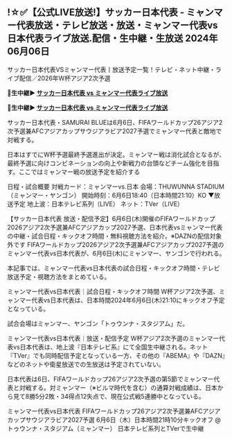 <h2>!☆✅【公式LIVE放送!】サッカー日本代表 - ミャンマー代表放送・テレビ放送・放送・ミャンマー代表vs日本代表ライブ放送.配信・生中継・生放送 2024年06月06日</h2>

サッカー日本代表VSミャンマー代表丨放送予定一覧！テレビ・ネット中継・ライブ配信／2026年W杯アジア2次予選

<strong> 🔴生中継▶ <a href="https://onlinestreamshd.com/japan-vs-myanmar/" rel="nofollow"> サッカー日本代表 vs ミャンマー代表ライブ放送 </a> </strong>

<strong> 🔴生中継▶ <a href="https://onlinestreamshd.com/japan-vs-myanmar/" rel="nofollow"> サッカー日本代表 vs ミャンマー代表ライブ放送 </a> </strong>

サッカー日本代表・SAMURAI BLUEは6月6日、FIFAワールドカップ26アジア2次予選兼AFCアジアカップサウジアラビア2027予選でミャンマー代表と敵地で対戦する。

日本はすでにW杯予選最終予選進出が決定。ミャンマー戦は消化試合となるが、最終予選に向けコンビネーションの向上や新戦力の台頭などチーム強化を目指す。ここではミャンマー戦の放送予定を紹介する

日程・試合概要
対戦カード：ミャンマーvs.日本
会場：THUWUNNA STADIUM（ミャンマー・ヤンゴン）
開始時刻：6月6日18:40（日本時間21:10）KO
▼放送予定
地上波：日本テレビ系列（LIVE）
ネット：TVer（LIVE）

【サッカー日本代表 放送・配信予定】6月6日(木)開催のFIFAワールドカップ2026アジア2次予選兼AFCアジアカップ2027予選、日本代表vsミャンマー代表の中継・試合日程・キックオフ時間・無料視聴方法を紹介。※DAZNの配信対象外です
FIFAワールドカップ2026アジア2次予選兼AFCアジアカップ2027予選のミャンマー代表vs日本代表が、6月6日(木)にミャンマー、ヤンゴンで行われる。

本記事では、ミャンマー代表vs日本代表の試合日程・キックオフ時間・テレビ放送予定・視聴方法をまとめている。

ミャンマー代表vs日本代表｜試合日程・キックオフ時間
W杯アジア2次予選、ミャンマー代表vs日本代表は、日本時間2024年6月6日(木)21:10にキックオフ予定となっている。

試合会場はミャンマー、ヤンゴン「トゥウンナ・スタジアム」だ。

ミャンマー代表vs日本代表｜放送・配信予定
W杯アジア2次予選のミャンマー代表vs日本代表は、地上波『日本テレビ系』にて全国生中継される。ネット『TVer』でも同時配信予定となっている一方、その他の『ABEMA』や『DAZN』などのネットや衛星放送での生放送は予定されていない。

日本代表は6日、FIFAワールドカップ26アジア2次予選の第5節でミャンマー代表と対戦する。対ミャンマー（※ビルマ時代を含む）の通算対戦成績は、日本から見て8勝5分2敗・34得点12失点で、現在公式戦5連勝中となっている。

ミャンマー代表vs日本代表
FIFAワールドカップ26アジア2次予選兼AFCアジアカップサウジアラビア2027予選
6月6日（木）日本時間21時10分キックオフ @トゥウンナ・スタジアム（ミャンマー）
日本テレビ系列とTVerで生中継
